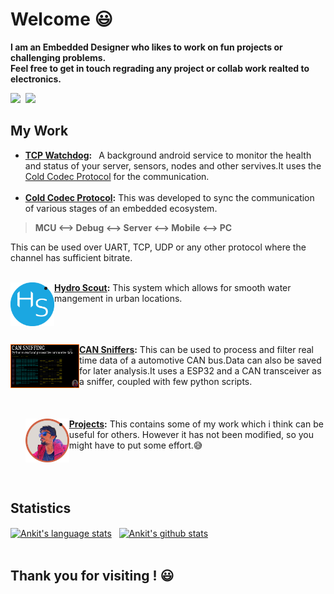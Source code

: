 # Welcome  :smiley:

**I am an Embedded Designer who likes to work on fun projects or challenging problems.\
Feel free to get in touch regrading any project or collab work realted to electronics.**
<p align = "left" ><a href="http://linkedin.com/in/ankit-sultania-27942b114"><img src="https://img.shields.io/badge/LinkedIn-0077B5?style=for-the-badge&logo=linkedin&logoColor=white"/></a>&nbsp;
<a href="mailto:sultania1ankit@gmail.com?subject=Mail From GitHub Profile"><img src="https://img.shields.io/badge/Gmail-D14836?style=for-the-badge&logo=gmail&logoColor=white"/></a>&nbsp;</p>

<t></t>
## My Work

* **[TCP Watchdog](https://github.com/sultania1ankit/TCP_watchdog/):** &ensp;A background android service to monitor the health and status of your server, sensors, nodes and other servives.It uses the [Cold Codec Protocol](https://github.com/sultania1ankit/cold_codec_protocol/) for the communication.
<br></br>
* **[Cold Codec Protocol](https://github.com/sultania1ankit/cold_codec_protocol/):** This was developed to sync the communication of various stages of an embedded ecosystem.
> **MCU <--> Debug <--> Server <--> Mobile <--> PC**

This can be used over UART, TCP, UDP or any other protocol where the channel has sufficient bitrate. 
<br></br>

<a href="https://github.com/sultania1ankit/hydro_scout/"><img src="https://github.com/sultania1ankit/projects/blob/master/images/my_icons/hydro_scout_solid.png" width="70" height="70" align ="left" padding-right=150px padding-left=150px alt="hydro_scout_logo" /></a>
* **[Hydro Scout](https://github.com/sultania1ankit/hydro_scout/):** This system which allows for smooth water mangement in urban locations.
<br></br><br></br>

<a href="https://github.com/sultania1ankit/CAN"><img src="https://github.com/sultania1ankit/projects/blob/master/images/my_icons/can_intro.png" width="110" height="70" align="left" alt="CAN_intro_thumbnail" padding-right=150px padding-left=150px/></a>
* **[CAN Sniffers](https://github.com/sultania1ankit/CAN):** This can be used to process and filter real time data of a automotive CAN bus.Data can also be saved for later analysis.It uses a ESP32 and a CAN transceiver as a sniffer, coupled with few python scripts.
<br></br><br></br>
<a href="https://github.com/sultania1ankit/projects"><img src="https://github.com/sultania1ankit/projects/blob/master/images/my_icons/thumb_o_bold.png" width="70" height="70" align="left" padding-right=150px padding-left=150px alt="git_main_logo" /></a>
* **[Projects](https://github.com/sultania1ankit/projects):** This contains some of my work which i think can be useful for others. However it has not been modified, so you might have to put some effort.:sweat_smile:
<br></br><br></br>
## Statistics
<t></t>
<a href="https://github.com/sultania1ankit"><img align="center" src="https://github-readme-stats.vercel.app/api/top-langs/?username=sultania1ankit&layout=default&langs_count=3&hide_border=false&theme=radical&custom_title=Languages+used&hide=c%2B%2B" alt="Ankit's language stats" /></a>&nbsp;&nbsp;&nbsp;<a href="https://github.com/sultania1ankit"><img align="center" src="https://github-readme-stats.vercel.app/api?username=sultania1ankit&show_icons=true&hide_border=false&line_height=26&theme=radical&custom_title=Git Stats" alt="Ankit's github stats" /></a>
<br></br>
## Thank you for visiting ! :smiley:
